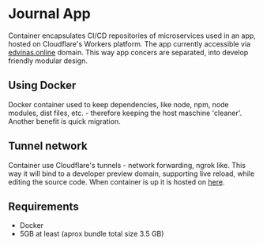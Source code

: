 # Journal App

Container encapsulates CI/CD repositories of microservices used in an app, hosted on Cloudflare's Workers platform.
The app currently accessible via [edvinas.online](https://journal.edvinas.online/) domain.
This way app concers are separated, into develop friendly modular design.

## Using Docker

Docker container used to keep dependencies, like node, npm, node modules, dist files, etc. - therefore keeping the host maschine 'cleaner'.
Another benefit is quick migration. 

## Tunnel network

Container use Cloudflare's tunnels - network forwarding, ngrok like.
This way it will bind to a developer preview domain, supporting live reload, while editing the source code.
When container is up it is hosted on [here](https://dev.edvinas.online).

## Requirements

- Docker
- 5GB at least (aprox bundle total size 3.5 GB)
